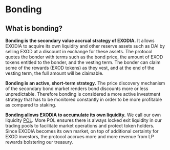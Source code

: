 # Bonding

## What is bonding?

**Bonding is the secondary value accrual strategy of EXODIA.** It allows EXODIA to acquire its own liquidity and other reserve assets such as DAI by selling EXOD at a discount in exchange for these assets. The protocol quotes the bonder with terms such as the bond price, the amount of EXOD tokens entitled to the bonder, and the vesting term. The bonder can claim some of the rewards (EXOD tokens) as they vest, and at the end of the vesting term, the full amount will be claimable.

**Bonding is an active, short-term strategy.** The price discovery mechanism of the secondary bond market renders bond discounts more or less unpredictable. Therefore bonding is considered a more active investment strategy that has to be monitored constantly in order to be more profitable as compared to staking.

**Bonding allows EXODIA to accumulate its own liquidity.** We call our own liquidity [POL](../ecosystem/glossary.md#pol). More POL ensures there is always locked exit liquidity in our trading pools to facilitate market operations and protect token holders. Since EXODIA becomes its own market, on top of additional certainty for EXOD investors, the protocol accrues more and more revenue from LP rewards bolstering our treasury.
